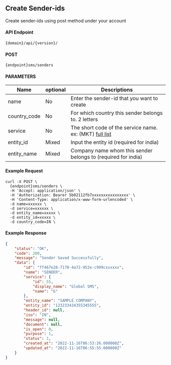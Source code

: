 ## Create Sender-ids

Create sender-ids using post method under your account

#### API Endpoint

```
{domain}/api/{version}/
```

#### POST

```
{endpoint}sms/senders
```

#### PARAMETERS

| Name         | optional | Descriptions                                                                                 |
| ------------ | -------- | -------------------------------------------------------------------------------------------- |
| name         | No       | Enter the sender-id that you want to create                                                  |
| country_code | No       | For which country this sender belongs to. 2 letters                                          |
| service      | No       | The short code of the service name. ex: (MKT) [full list](/docs/{version}/#content-products) |
| entity_id    | Mixed    | Input the entity id (required for india)                                                     |
| entity_name  | Mixed    | Company name whom this sender belongs to (required for india)                                |

#### Example Request

```
curl -X POST \
  {endpoint}sms/senders \
  -H 'Accept: application/json' \
  -H 'Authorization: Bearer 5b02112fb7xxxxxxxxxxxxxxxx' \
  -H 'Content-Type: application/x-www-form-urlencoded' \
  -d name=xxxxxx \
  -d service=xxxxxx \
  -d entity_name=xxxxx \
  -d entity_id=xxxxx \
  -d country_code=IN \
```

#### Example Response

```json
{
    "status": "OK",
    "code": 200,
    "message": "Sender Saved Successfully",
    "data": {
        "id": "ff467e28-7170-4a72-952e-c999cxxxxxx",
        "name": "SENDER",
        "service": {
            "id": 55,
            "display_name": "Global SMS",
            "name": "G"
        },
        "entity_name": "SAMPLE COMPANY",
        "entity_id": "123233434355345555",
        "header_id": null,
        "iso": "IN",
        "message": null,
        "document": null,
        "is_open": 0,
        "purpose": 1,
        "status": 1,
        "created_at": "2022-11-16T06:53:26.000000Z",
        "updated_at": "2022-11-16T06:55:55.000000Z"
    }
}
```

